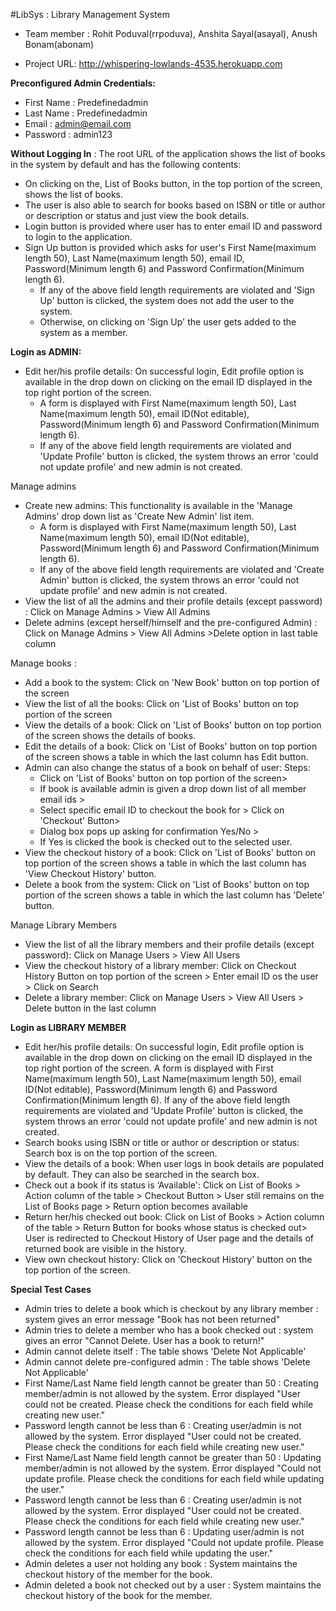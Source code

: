 #LibSys : Library Management System

* Team member : Rohit Poduval(rrpoduva), Anshita Sayal(asayal), Anush Bonam(abonam)

* Project URL: http://whispering-lowlands-4535.herokuapp.com

**Preconfigured Admin Credentials:**

* First Name : Predefinedadmin
* Last Name : Predefinedadmin
* Email : admin@email.com
* Password : admin123

**Without Logging In** : The root URL of the application shows the list of books in the system by default and has the following contents:

* On clicking on the, List of Books button, in the top portion of the screen, shows the list of books.
* The user is also able to search for books based on ISBN or title or author or description or status and just view the book details.
* Login button is provided where user has to enter email ID and password to login to the application.
* Sign Up button is provided which asks for user's First Name(maximum length 50), Last Name(maximum length 50), email ID, Password(Minimum length 6) and Password Confirmation(Minimum length 6).
	* If any of the above field length requirements are violated and 'Sign Up' button is clicked, the system does not add the user to the system.
	* Otherwise, on clicking on 'Sign Up' the user gets added to the system as a member.

**Login as ADMIN:**

* Edit her/his profile details: On successful login, Edit profile option is available in the drop down on clicking on the email ID displayed in the top right portion of the screen.
	* A form is displayed with First Name(maximum length 50), Last Name(maximum length 50), email ID(Not editable), Password(Minimum length 6) and Password Confirmation(Minimum length 6).
	* If any of the above field length requirements are violated and 'Update Profile' button is clicked, the system throws an error 'could not update profile' and new admin is not created.

Manage admins
* Create new admins: This functionality is available in the 'Manage Admins' drop down list as 'Create New Admin' list item.
	* A form is displayed with First Name(maximum length 50), Last Name(maximum length 50), email ID(Not editable), Password(Minimum length 6) and Password Confirmation(Minimum length 6).
	* If any of the above field length requirements are violated and 'Create Admin' button is clicked, the system throws an error 'could not update profile' and new admin is not created.
* View the list of all the admins and their profile details (except password) : Click on Manage Admins > View All Admins
* Delete admins (except herself/himself and the pre-configured Admin) : Click on Manage Admins > View All Admins >Delete option in last table column

Manage books :
* Add a book to the system: Click on 'New Book' button on top portion of the screen
* View the list of all the books: Click on 'List of Books' button on top portion of the screen
* View the details of a book: Click on 'List of Books' button on top portion of the screen shows the details of books.
* Edit the details of a book: Click on 'List of Books' button on top portion of the screen shows a table in which the last column has Edit button.
* Admin can also change the status of a book on behalf of user: Steps:
	* Click on 'List of Books' button on top portion of the screen>
	* If book is available admin is given a drop down list of all member email ids >
	* Select specific email ID to checkout the book for > Click on 'Checkout' Button>
	* Dialog box pops up asking for confirmation Yes/No >
	* If Yes is clicked the book is checked out to the selected user.
* View the checkout history of a book: Click on 'List of Books' button on top portion of the screen shows a table in which the last column has 'View Checkout History' button.
* Delete a book from the system: Click on 'List of Books' button on top portion of the screen shows a table in which the last column has 'Delete' button.

Manage Library Members
* View the list of all the library members and their profile details (except password): Click on Manage Users > View All Users
* View the checkout history of a library member: Click on Checkout History Button on top portion of the screen > Enter email ID os the user > Click on Search
* Delete a library member: Click on Manage Users > View All Users > Delete button in the last column

**Login as LIBRARY MEMBER**

* Edit her/his profile details: On successful login, Edit profile option is available in the drop down on clicking on the email ID displayed in the top right portion of the screen.
	A form is displayed with First Name(maximum length 50), Last Name(maximum length 50), email ID(Not editable), Password(Minimum length 6) and Password Confirmation(Minimum length 6).
	If any of the above field length requirements are violated and 'Update Profile' button is clicked, the system throws an error 'could not update profile' and new admin is not created.
* Search books using ISBN or title or author or description or status: Search box is on the top portion of the screen.
* View the details of a book: When user logs in book details are populated by default. They can also be searched in the search box.
* Check out a book if its status is ‘Available': Click on List of Books > Action column of the table > Checkout Button > User still remains on the List of Books page > Return option becomes available
* Return her/his checked out book: Click on List of Books > Action column of the table > Return Button for books whose status is checked out> User is redirected to Checkout History of User page and the details of returned book are visible in the history.
* View own checkout history: Click on 'Checkout History' button on the top portion of the screen.

**Special Test Cases**

* Admin tries to delete a book which is checkout by any library member : system gives an error message "Book has not been returned"
* Admin tries to delete a member who has a book checked out : system gives an error "Cannot Delete. User has a book to return!"
* Admin cannot delete itself : The table shows 'Delete Not Applicable'
* Admin cannot delete pre-configured admin : The table shows 'Delete Not Applicable'
* First Name/Last Name field length cannot be greater than 50 : Creating member/admin is not allowed by the system. Error displayed "User could not be created. Please check the conditions for each field while creating new user."
* Password length cannot be less than 6 : Creating user/admin is not allowed by the system. Error displayed "User could not be created. Please check the conditions for each field while creating new user."
* First Name/Last Name field length cannot be greater than 50 : Updating member/admin is not allowed by the system. Error displayed "Could not update profile. Please check the conditions for each field while updating the user."
* Password length cannot be less than 6 : Creating user/admin is not allowed by the system. Error displayed "User could not be created. Please check the conditions for each field while creating new user."
* Password length cannot be less than 6 : Updating user/admin is not allowed by the system. Error displayed "Could not update profile. Please check the conditions for each field while updating the user."
* Admin deletes a user not holding any book : System maintains the checkout history of the member for the book.
* Admin deleted a book not checked out by a user : System maintains the checkout history of the book for the member.





